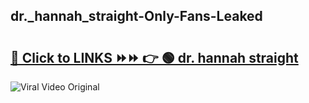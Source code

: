 
 ## dr._hannah_straight-Only-Fans-Leaked

# <h2><a href="https://clipsfans.com/dr._hannah_straight&ref=git">🔗 Click to LINKS ⏩⏩ 👉 🟢 dr. hannah straight </a></h2>

<a href="https://clipsfans.com/dr._hannah_straight&ref=git" rel="nofollow" data-target="animated-image.originalLink"><img src="https://i.ibb.co.com/xMMVF88/686577567.gif" alt="Viral Video Original" style="max-width: 100%; display: inline-block;" data-target="animated-image.originalImage"></a>
